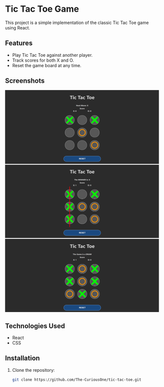 # Tic Tac Toe Game

This project is a simple implementation of the classic Tic Tac Toe game using React.

## Features

- Play Tic Tac Toe against another player.
- Track scores for both X and O.
- Reset the game board at any time.

## Screenshots

![Gameplay Screenshot](./screenshots/gameplay.png)
![Winner Screenshot](./screenshots/winner.png)
![Draw Screenshot](./screenshots/draw.png)

## Technologies Used

- React
- CSS

## Installation

1. Clone the repository:

   ```bash
   git clone https://github.com/The-CuriousOne/tic-tac-toe.git
